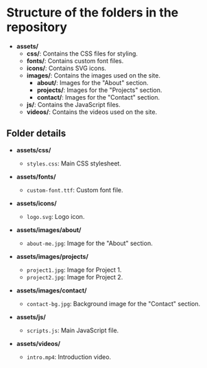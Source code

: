 # Structure of the folders in the repository

- **assets/**
  - **css/**: Contains the CSS files for styling.
  - **fonts/**: Contains custom font files.
  - **icons/**: Contains SVG icons.
  - **images/**: Contains the images used on the site.
    - **about/**: Images for the "About" section.
    - **projects/**: Images for the "Projects" section.
    - **contact/**: Images for the "Contact" section.
  - **js/**: Contains the JavaScript files.
  - **videos/**: Contains the videos used on the site.

## Folder details

- **assets/css/**
  - `styles.css`: Main CSS stylesheet.

- **assets/fonts/**
  - `custom-font.ttf`: Custom font file.

- **assets/icons/**
  - `logo.svg`: Logo icon.

- **assets/images/about/**
  - `about-me.jpg`: Image for the "About" section.

- **assets/images/projects/**
  - `project1.jpg`: Image for Project 1.
  - `project2.jpg`: Image for Project 2.

- **assets/images/contact/**
  - `contact-bg.jpg`: Background image for the "Contact" section.

- **assets/js/**
  - `scripts.js`: Main JavaScript file.

- **assets/videos/**
  - `intro.mp4`: Introduction video.

